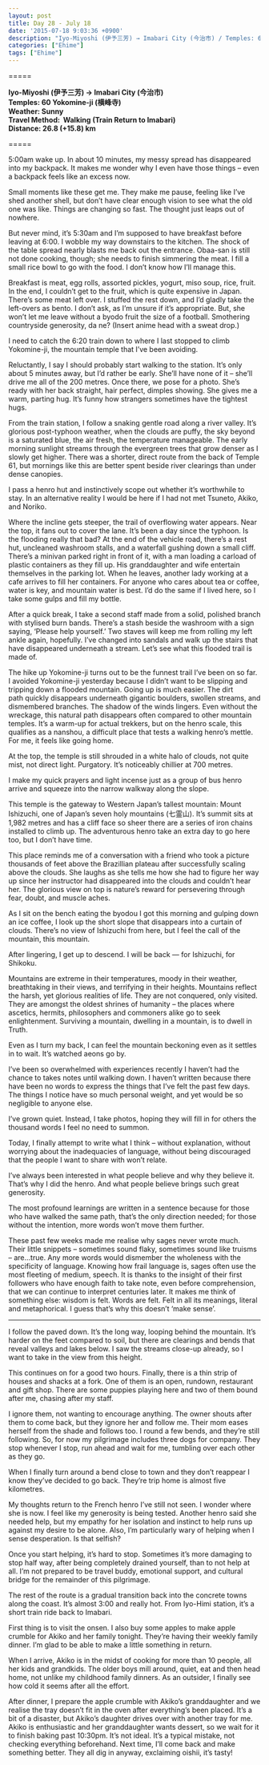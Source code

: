 ```yaml
---
layout: post
title: Day 28 - July 18
date: '2015-07-18 9:03:36 +0900'
description: "Iyo-Miyoshi (伊予三芳) → Imabari City (今治市) / Temples: 60 Yokomine-ji (横峰寺)"
categories: ["Ehime"]
tags: ["Ehime"]
---
```

=====

**Iyo-Miyoshi (伊予三芳) → Imabari City (今治市)**  
**Temples: 60 Yokomine-ji (横峰寺)**  
**Weather: Sunny**  
**Travel Method:  Walking (Train Return to Imabari)**  
**Distance: 26.8 (+15.8) km**

=====

5:00am wake up. In about 10 minutes, my messy spread has disappeared into my backpack. It makes me wonder why I even have those things – even a backpack feels like an excess now. 

Small moments like these get me. They make me pause, feeling like I’ve shed another shell, but don’t have clear enough vision to see what the old one was like. Things are changing so fast. The thought just leaps out of nowhere.

But never mind, it’s 5:30am and I’m supposed to have breakfast before leaving at 6:00. I wobble my way downstairs to the kitchen. The shock of the table spread nearly blasts me back out the entrance. Obaa-san is still not done cooking, though; she needs to finish simmering the meat. I fill a small rice bowl to go with the food. I don’t know how I’ll manage this.

Breakfast is meat, egg rolls, assorted pickles, yogurt, miso soup, rice, fruit. In the end, I couldn’t get to the fruit, which is quite expensive in Japan. There’s some meat left over. I stuffed the rest down, and I’d gladly take the left-overs as bento. I don’t ask, as I’m unsure if it’s appropriate. But, she won’t let me leave without a byodo fruit the size of a football. Smothering countryside generosity, da ne? (Insert anime head with a sweat drop.)

I need to catch the 6:20 train down to where I last stopped to climb Yokomine-ji, the mountain temple that I’ve been avoiding.

Reluctantly, I say I should probably start walking to the station. It’s only about 5 minutes away, but I’d rather be early. She’ll have none of it – she’ll drive me all of the 200 metres. Once there, we pose for a photo. She’s ready with her back straight, hair perfect, dimples showing. She gives me a warm, parting hug. It’s funny how strangers sometimes have the tightest hugs.

From the train station, I follow a snaking gentle road along a river valley. It’s glorious post-typhoon weather, when the clouds are puffy, the sky beyond is a saturated blue, the air fresh, the temperature manageable. The early morning sunlight streams through the evergreen trees that grow denser as I slowly get higher. There was a shorter, direct route from the back of Temple 61, but mornings like this are better spent beside river clearings than under dense canopies.

I pass a henro hut and instinctively scope out whether it’s worthwhile to stay. In an alternative reality I would be here if I had not met Tsuneto, Akiko, and Noriko.

Where the incline gets steeper, the trail of overflowing water appears. Near the top, it fans out to cover the lane. It’s been a day since the typhoon. Is the flooding really that bad? At the end of the vehicle road, there’s a rest hut, uncleaned washroom stalls, and a waterfall gushing down a small cliff. There’s a minivan parked right in front of it, with a man loading a carload of plastic containers as they fill up. His granddaughter and wife entertain themselves in the parking lot. When he leaves, another lady working at a cafe arrives to fill her containers. For anyone who cares about tea or coffee, water is key, and mountain water is best. I’d do the same if I lived here, so I take some gulps and fill my bottle. 

After a quick break, I take a second staff made from a solid, polished branch with stylised burn bands. There’s a stash beside the washroom with a sign saying, ‘Please help yourself.’ Two staves will keep me from rolling my left ankle again, hopefully. I’ve changed into sandals and walk up the stairs that have disappeared underneath a stream. Let’s see what this flooded trail is made of.

The hike up Yokomine-ji turns out to be the funnest trail I’ve been on so far. I avoided Yokomine-ji yesterday because I didn’t want to be slipping and tripping down a flooded mountain. Going up is much easier. The dirt path quickly disappears underneath gigantic boulders, swollen streams, and dismembered branches. The shadow of the winds lingers. Even without the wreckage, this natural path disappears often compared to other mountain temples. It’s a warm-up for actual trekkers, but on the henro scale, this qualifies as a nanshou, a difficult place that tests a walking henro’s mettle. For me, it feels like going home.

At the top, the temple is still shrouded in a white halo of clouds, not quite mist, not direct light. Purgatory. It’s noticeably chillier at 700 metres.

I make my quick prayers and light incense just as a group of bus henro arrive and squeeze into the narrow walkway along the slope. 

This temple is the gateway to Western Japan’s tallest mountain: Mount Ishizuchi, one of Japan’s seven holy mountains (七霊山). It’s summit sits at 1,982 metres and has a cliff face so sheer there are a series of iron chains installed to climb up. The adventurous henro take an extra day to go here too, but I don’t have time. 

This place reminds me of a conversation with a friend who took a picture thousands of feet above the Brazillian plateau after successfully scaling above the clouds. She laughs as she tells me how she had to figure her way up since her instructor had disappeared into the clouds and couldn’t hear her. The glorious view on top is nature’s reward for persevering through fear, doubt, and muscle aches. 

As I sit on the bench eating the byodou I got this morning and gulping down an ice coffee, I look up the short slope that disappears into a curtain of clouds. There’s no view of Ishizuchi from here, but I feel the call of the mountain, this mountain.

After lingering, I get up to descend. I will be back — for Ishizuchi, for Shikoku.

Mountains are extreme in their temperatures, moody in their weather, breathtaking in their views, and terrifying in their heights. Mountains reflect the harsh, yet glorious realities of life. They are not conquered, only visited. They are amongst the oldest shrines of humanity – the places where ascetics, hermits, philosophers and commoners alike go to seek enlightenment. Surviving a mountain, dwelling in a mountain, is to dwell in Truth. 

Even as I turn my back, I can feel the mountain beckoning even as it settles in to wait. It’s watched aeons go by.

I’ve been so overwhelmed with experiences recently I haven’t had the chance to takes notes until walking down. I haven’t written because there have been no words to express the things that I’ve felt the past few days. The things I notice have so much personal weight, and yet would be so negligible to anyone else.

I’ve grown quiet. Instead, I take photos, hoping they will fill in for others the thousand words I feel no need to summon.

Today, I finally attempt to write what I think – without explanation, without worrying about the inadequacies of language, without being discouraged that the people I want to share with won’t relate.

I’ve always been interested in what people believe and why they believe it. That’s why I did the henro. And what people believe brings such great generosity.

The most profound learnings are written in a sentence because for those who have walked the same path, that’s the only direction needed; for those without the intention, more words won’t move them further.

These past few weeks made me realise why sages never wrote much. Their little snippets – sometimes sound flaky, sometimes sound like truisms – are…true. Any more words would dismember the wholeness with the specificity of language. Knowing how frail language is, sages often use the most fleeting of medium, speech. It is thanks to the insight of their first followers who have enough faith to take note, even before comprehension, that we can continue to interpret centuries later. It makes me think of something else: wisdom is felt. Words are felt. Felt in all its meanings, literal and metaphorical. I guess that’s why this doesn’t ‘make sense’. 

***

I follow the paved down. It’s the long way, looping behind the mountain. It’s harder on the feet compared to soil, but there are clearings and bends that reveal valleys and lakes below. I saw the streams close-up already, so I want to take in the view from this height.

This continues on for a good two hours. Finally, there is a thin strip of houses and shacks at a fork. One of them is an open, rundown, restaurant and gift shop. There are some puppies playing here and two of them bound after me, chasing after my staff.

I ignore them, not wanting to encourage anything. The owner shouts after them to come back, but they ignore her and follow me. Their mom eases herself from the shade and follows too. I round a few bends, and they’re still following. So, for now my pilgrimage includes three dogs for company. They stop whenever I stop, run ahead and wait for me, tumbling over each other as they go.

When I finally turn around a bend close to town and they don’t reappear I know they’ve decided to go back. They’re trip home is almost five kilometres.

My thoughts return to the French henro I’ve still not seen. I wonder where she is now. I feel like my generosity is being tested. Another henro said she needed help, but my empathy for her isolation and instinct to help runs up against my desire to be alone. Also, I’m particularly wary of helping when I sense desperation. Is that selfish?

Once you start helping, it’s hard to stop. Sometimes it’s more damaging to stop half way, after being completely drained yourself, than to not help at all. I’m not prepared to be travel buddy, emotional support, and cultural bridge for the remainder of this pilgrimage. 

The rest of the route is a gradual transition back into the concrete towns along the coast. It’s almost 3:00 and really hot. From Iyo-Himi station, it’s a short train ride back to Imabari.

First thing is to visit the onsen. I also buy some apples to make apple crumble for Akiko and her family tonight. They’re having their weekly family dinner. I’m glad to be able to make a little something in return.

When I arrive, Akiko is in the midst of cooking for more than 10 people, all her kids and grandkids. The older boys mill around, quiet, eat and then head home, not unlike my childhood family dinners. As an outsider, I finally see how cold it seems after all the effort.

After dinner, I prepare the apple crumble with Akiko’s granddaughter and we realise the tray doesn’t fit in the oven after everything’s been placed. It’s a bit of a disaster, but Akiko’s daughter drives over with another tray for me. Akiko is enthusiastic and her granddaughter wants dessert, so we wait for it to finish baking past 10:30pm. It’s not ideal. It’s a typical mistake, not checking everything beforehand. Next time, I’ll come back and make something better. They all dig in anyway, exclaiming oishii, it’s tasty! 